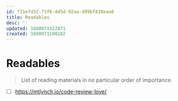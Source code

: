 ```yaml
---
id: f31efd32-73f6-4d5d-92aa-d99bf838eaa6
title: Readables
desc: ''
updated: 1608971322871
created: 1608971100102
---
```


# Readables

> List of reading materials in no particular order of importance.

- [ ] https://mtlynch.io/code-review-love/
